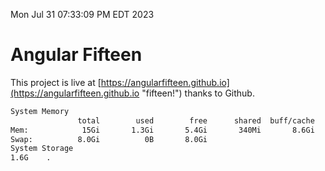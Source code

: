 Mon Jul 31 07:33:09 PM EDT 2023

# Angular Fifteen


This project is live at [https://angularfifteen.github.io](https://angularfifteen.github.io "fifteen!") thanks to Github.

```bash
System Memory
               total        used        free      shared  buff/cache   available
Mem:            15Gi       1.3Gi       5.4Gi       340Mi       8.6Gi        13Gi
Swap:          8.0Gi          0B       8.0Gi
System Storage
1.6G	.
